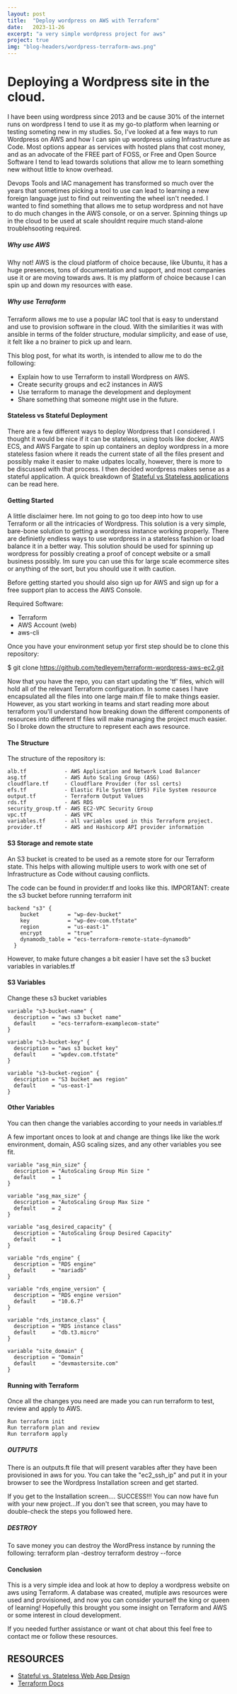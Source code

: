 ```yaml
---
layout: post
title:  "Deploy wordpress on AWS with Terraform"
date:   2023-11-26
excerpt: "a very simple wordpress project for aws"
project: true
img: "blog-headers/wordpress-terraform-aws.png"
---
```



# Deploying a Wordpress site in the cloud.
I have been using wordpress since 2013 and be cause 30% of the internet runs on wordpress I tend to use it as my go-to platform when learning or testing someting new in my studies. So, I've looked at a few ways to run Wordpress on AWS and how I can spin up wordpress using Infrastructure as Code. Most options appear as services with hosted plans that cost money, and as an advocate of the FREE part of FOSS, or Free and Open Source Software I tend to lead towards solutions that allow me to learn something new without little to know overhead.

Devops Tools and IAC management has transformed so much over the years that sometimes picking a tool to use can lead to learning a new foreign language just to find out reinventing the wheel isn't needed. I wanted to find something that allows me to setup wordpress and not have to do much changes in the AWS console, or on a server. Spinning things up in the cloud to be used at scale shouldnt require much stand-alone troublehsooting required.

##### Why use AWS
Why not! AWS is the cloud platform of choice because, like Ubuntu, it has a huge presences, tons of documentation and support, and most companies use it or are moving towards aws. It is my platform of choice because I can spin up and down my resources with ease.

##### Why use Terraform
Terraform allows me to use a popular IAC tool that is easy to understand and use to provision software in the cloud.
With the similarities it was with ansible in terms of the folder structure, modular simplicity, and ease of use, it felt like a no brainer to pick up and learn.

This blog post, for what its worth, is intended to allow me to do the following:


* Explain how to use Terraform to install Wordpress on AWS.
* Create security groups and ec2 instances in AWS
* Use terraform to manage the development and deployment
* Share something that someone might use in the future.


#### Stateless vs Stateful Deployment
There are a few different ways to deploy Wordpress that I considered. I thought it would be nice if it can be stateless, using tools like docker, AWS ECS, and AWS Fargate to spin up containers an deploy wordpress in a more stateless fasion where it reads the current state of all the files present and possibly make it easier to make udpates locally, however, there is more to be discussed with that process. I then decided wordpress makes sense as a stateful application. A quick breakdown of [Stateful vs Stateless applications](https://stackoverflow.com/questions/5329618/stateless-vs-stateful) can be read here.


#### Getting Started
A little disclaimer here. Im not going to go too deep into how to use Terraform or all the intricacies of Wordpress. This solution is a very simple, bare-bone solution to getting a wordpress instance working properly. There are definietly endless ways to use wordpress in a stateless fashion or load balance it in a better way. This solution should be used for spinning up wordpress for possibly creating a proof of concept website or a small business possibly. Im sure you can use this for large scale ecommerce sites or anything of the sort, but you should use it with caution.

Before getting started you should also sign up for AWS and sign up for a free support plan to access the AWS Console.

Required Software:
* Terraform
* AWS Account (web)
* aws-cli

Once you have your environment setup yor first step should be to clone this repository:

 $ git clone https://github.com/tedleyem/terraform-wordpress-aws-ec2.git

Now that you have the repo, you can start updating the 'tf' files, which will hold all of the relevant Terraform configuration. In some cases I have encapsulated all the files into one large main.tf file to make things easier. However,  as you start working in teams and start reading more about terraform you'll understand how breaking down the different components of resources into different tf files will make managing the project much easier. So I broke down the structure
to represent each aws resource.



#### The Structure
The structure of the repository is:
```
alb.tf            - AWS Application and Network Load Balancer
asg.tf            - AWS Auto Scaling Group (ASG)
cloudflare.tf     - Cloudflare Provider (for ssl certs)
efs.tf            - Elastic File System (EFS) File System resource
output.tf         - Terraform Output Values
rds.tf            - AWS RDS
security_group.tf - AWS EC2-VPC Security Group
vpc.tf            - AWS VPC
variables.tf      - all variables used in this Terraform project.
provider.tf       - AWS and Hashicorp API provider information
```

#### S3 Storage and remote state
An S3 bucket is created to be used as a remote store for our Terraform state. This helps with allowing multiple users to work with one set of Infrastructure as Code without causing conflicts.

The code can be found in provider.tf and looks like this.
IMPORTANT: create the s3 bucket before running terraform init

```
backend "s3" {
    bucket         = "wp-dev-bucket"
    key            = "wp-dev-com.tfstate"
    region         = "us-east-1"
    encrypt        = "true"
    dynamodb_table = "ecs-terraform-remote-state-dynamodb"
  }
```

However, to make future changes a bit easier I have set the s3 bucket variables in variables.tf

#### S3 Variables
Change these s3 bucket variables

```
variable "s3-bucket-name" {
  description = "aws s3 bucket name"
  default     = "ecs-terraform-examplecom-state"
}

variable "s3-bucket-key" {
  description = "aws s3 bucket key"
  default     = "wpdev.com.tfstate"
}

variable "s3-bucket-region" {
  description = "S3 bucket aws region"
  default     = "us-east-1"
}

```


#### Other Variables
You can then change the variables according to your needs in
variables.tf

A few important onces to look at and change are things like like the work environment, domain, ASG scaling sizes, and any other variables you see fit.

```
variable "asg_min_size" {
  description = "AutoScaling Group Min Size "
  default     = 1
}

variable "asg_max_size" {
  description = "AutoScaling Group Max Size "
  default     = 2
}

variable "asg_desired_capacity" {
  description = "AutoScaling Group Desired Capacity"
  default     = 1
}

variable "rds_engine" {
  description = "RDS engine"
  default     = "mariadb"
}

variable "rds_engine_version" {
  description = "RDS engine version"
  default     = "10.6.7"
}

variable "rds_instance_class" {
  description = "RDS instance class"
  default     = "db.t3.micro"
}

variable "site_domain" {
  description = "Domain"
  default     = "devmastersite.com"
}

```

#### Running with Terraform
Once all the changes you need are made you can run terraform to test, review and apply to AWS.

    Run terraform init
    Run terraform plan and review
    Run terraform apply

##### OUTPUTS
There is an outputs.ft file that will present varables after they have been provisioned in aws for you.
You can take the "ec2_ssh_ip" and put it in your browser to see the Wordpress Installation screen and get started.

If you get to the Installation screen.... SUCCESS!!! You can now have fun with your
new project...If you don't see that screen, you may have to double-check the steps you followed here.

##### DESTROY
To save money you can destroy the WordPress instance by running the following:
terraform plan -destroy
terraform destroy  --force


#### Conclusion
This is a very simple idea and look at how to deploy a wordpress website on aws using Terraform. A database was created, mutiple aws resources were used and provisioned, and now you can consider yourself the king or queen of learning! Hopefully this brought you some insight on Terraform and AWS or some interest in cloud development.

If you needed further assistance or want ot chat about this feel free to contact me or follow these resources.

## RESOURCES

* [Stateful vs. Stateless Web App Design](https://blog.dreamfactory.com/stateful-vs-stateless-web-app-design/)
* [Terraform Docs](https://terraform-docs.io/)